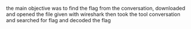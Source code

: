 the main objective was to find the flag from the conversation, downloaded and opened the file given with wireshark
then took the tool conversation and searched for flag 
and decoded the flag
